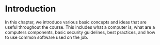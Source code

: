 # Introduction

In this chapter, we introduce various basic concepts and ideas that are useful throughout the course. This includes what a computer is, what are a computers components, basic security guidelines, best practices, and how to use common software used on the job.